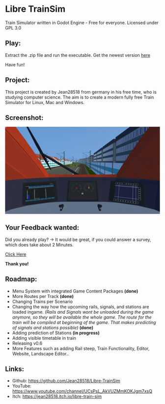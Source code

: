 # Libre TrainSim
Train Simulator written in Godot Engine - Free for everyone. Licensed under GPL 3.0

## Play:
Extract the .zip file and run the executable.
Get the newest version [here](https://github.com/Jean28518/LibreTrainSim/releases)

Have fun!

## Project:
This project is created by Jean28518 from germany in his free time, who is studying computer science. The aim is to create a modern fully free Train Simulator for Linux, Mac and Windows.

## Screenshot:
![Screenshot](screenshot.png)

## Your Feedback wanted:
Did you already play? -> It would be great, if you could answer a survey, which does take about 2 Minutes.

[Click Here](https://docs.google.com/forms/d/10eUjAZTn8tG8QG7Cv-DHkD1_F-86bH7ekJPyxUYxbY0/)

**Thank you!**

## Roadmap:
- Menu System with integrated Game Content Packages **(done)**
- More Routes per Track **(done)**
- Changing Trains per Scenario
- Changing the way how the upcoming rails, signals, and stations are loaded ingame. *(Rails and Signals wont be unloaded during the game anymore, so they will be available the whole game. The route for the train will be compiled at beginning of the game. That makes predicting of signals and stations possible)* **(done)**
- Adding prediction of Stations **(in progress)**
- Adding visible timetable in train
- Releasing v0.6
- More Features such as adding Rail steep, Train Functionality, Editor, Website, Landscape Editor..

## Links:
- Github: https://github.com/Jean28518/Libre-TrainSim
- YouTube: https://www.youtube.com/channel/UCsPsL_AkVUZMmKOKJgm7xsQ
- Itch: https://jean28518.itch.io/libre-train-sim

